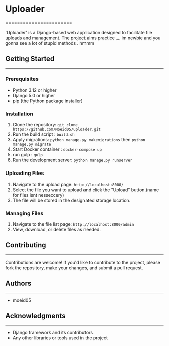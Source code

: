 # Uploader
=======================

'Uploader' is a Django-based web application designed to facilitate file uploads and management. The project aims practice ._. im newbie and you gonna see a lot of stupid methods . hmmm

## Getting Started
-------------------

### Prerequisites

* Python 3.12 or higher
* Django 5.0 or higher
* pip (the Python package installer)

### Installation

1. Clone the repository: `git clone https://github.com/Moeid05/uploader.git`
2. Run the build script : `build.sh`
3. Apply migrations: `python manage.py makemigrations` then `python manage.py migrate`
4. Start Docker container : `docker-compose up`
5. run gulp : `gulp`
4. Run the development server: `python manage.py runserver`

### Uploading Files

1. Navigate to the upload page: `http://localhost:8000/`
2. Select the file you want to upload and click the "Upload" button.(name for files isnt nesseccery)
3. The file will be stored in the designated storage location.

### Managing Files

1. Navigate to the file list page: `http://localhost:8000/admin`
2. View, download, or delete files as needed.

## Contributing
--------------

Contributions are welcome! If you'd like to contribute to the project, please fork the repository, make your changes, and submit a pull request.

## Authors
---------

*  moeid05

## Acknowledgments
----------------

* Django framework and its contributors
* Any other libraries or tools used in the project
